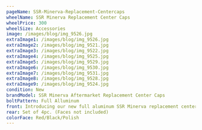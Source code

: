 ```yaml
---
pageName: SSR-Minerva-Replacement-Centercaps
wheelName: SSR Minerva Replacement Center Caps
wheelPrice: 300
wheelSize: Accessories
image: /images/blog/img_9526.jpg
extraImage1: /images/blog/img_9526.jpg
extraImage2: /images/blog/img_9521.jpg
extraImage3: /images/blog/img_9522.jpg
extraImage4: /images/blog/img_9525.jpg
extraImage5: /images/blog/img_9529.jpg
extraImage6: /images/blog/img_9530.jpg
extraImage7: /images/blog/img_9531.jpg
extraImage8: /images/blog/img_9528.jpg
extraImage9: /images/blog/img_9524.jpg
condition: New
brandModel: SSR Minerva Aftermarket Replacement Center Caps
boltPattern: Full Alluminum
front: Introducing our new full aluminum SSR Minerva replacement center caps!
rear: Set of 4pc. (Faces not included)
colorFace: Red/Black/Polish
---
```

